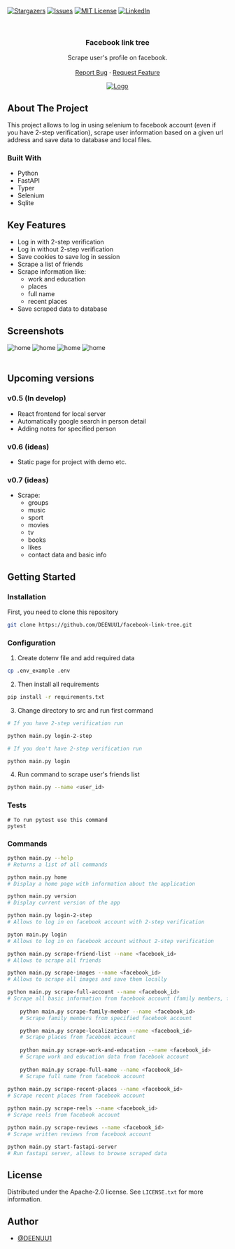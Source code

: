 [![Stargazers][stars-shield]][stars-url]
[![Issues][issues-shield]][issues-url]
[![MIT License][license-shield]][license-url]
[![LinkedIn][linkedin-shield]][linkedin-url]




<br />
<div align="center">

  <h3 align="center">Facebook link tree</h3>

  <p align="center">
    Scrape user's profile on facebook.
    <br />
    <br />
    <a href="https://github.com/DEENUU1/OLX-Analytics/issues">Report Bug</a>
    ·
    <a href="https://github.com/DEENUU1/OLX-Analytics/issues">Request Feature</a>
  </p>

  <a href="https://github.com/DEENUU1/">
    <img src="assets/home.png" alt="Logo" >
  </a>
</div>


<!-- ABOUT THE PROJECT -->
## About The Project
This project allows to log in using selenium to facebook account (even if you have 2-step verification), 
scrape user information based on a given url address and save data to database and local files.


### Built With
- Python
- FastAPI 
- Typer
- Selenium
- Sqlite

## Key Features
- Log in with 2-step verification
- Log in without 2-step verification
- Save cookies to save log in session
- Scrape a list of friends
- Scrape information like:
  - work and education
  - places
  - full name
  - recent places 
- Save scraped data to database

## Screenshots

<img style="margin-bottom: 20px" src="assets/help.png" alt="home"> 

<img style="margin-bottom: 20px" src="assets/scrapeimage.png" alt="home">

<img style="margin-bottom: 20px" src="assets/fullaccount.png" alt="home">

<img src="assets/scrapefullaccount.png" alt="home">


## Upcoming versions


### v0.5 (In develop)
- React frontend for local server 
- Automatically google search in person detail 
- Adding notes for specified person 

### v0.6 (ideas)
- Static page for project with demo etc.

### v0.7 (ideas)
- Scrape:
  - groups
  - music
  - sport
  - movies
  - tv
  - books
  - likes
  - contact data and basic info

<!-- GETTING STARTED -->
## Getting Started

### Installation

First, you need to clone this repository
```bash
git clone https://github.com/DEENUU1/facebook-link-tree.git
```

### Configuration
1. Create dotenv file and add required data 
```bash
cp .env_example .env 
````
2. Then install all requirements
```bash
pip install -r requirements.txt
```
3. Change directory to src and run first command
```bash
# If you have 2-step verification run

python main.py login-2-step

# If you don't have 2-step verification run

python main.py login
```
4. Run command to scrape user's friends list
```bash
python main.py --name <user_id>
```

### Tests
```bazaar
# To run pytest use this command
pytest 
```

### Commands
```bash
python main.py --help 
# Returns a list of all commands

python main.py home
# Display a home page with information about the application

python main.py version
# Display current version of the app

python main.py login-2-step
# Allows to log in on facebook account with 2-step verification

pyton main.py login
# Allows to log in on facebook account without 2-step verification

python main.py scrape-friend-list --name <facebook_id>
# Allows to scrape all friends 

python main.py scrape-images --name <facebook_id>
# Allows to scrape all images and save them locally

python main.py scrape-full-account --name <facebook_id>
# Scrape all basic information from facebook account (family members, full name etc)
  
    python main.py scrape-family-member --name <facebook_id>
    # Scrape family members from specified facebook account

    python main.py scrape-localization --name <facebook_id>
    # Scrape places from facebook account
    
    python main.py scrape-work-and-education --name <facebook_id>
    # Scrape work and education data from facebook account
    
    python main.py scrape-full-name --name <facebook_id>
    # Scrape full name from facebook account
    
python main.py scrape-recent-places --name <facebook_id>
# Scrape recent places from facebook account

python main.py scrape-reels --name <facebook_id>
# Scrape reels from facebook account

python main.py scrape-reviews --name <facebook_id>
# Scrape written reviews from facebook account 

python main.py start-fastapi-server
# Run fastapi server, allows to browse scraped data 

```

<!-- LICENSE -->
## License

Distributed under the Apache-2.0 license. See `LICENSE.txt` for more information.


## Author

- [@DEENUU1](https://www.github.com/DEENUU1)


<!-- MARKDOWN LINKS & IMAGES -->
<!-- https://www.markdownguide.org/basic-syntax/#reference-style-links -->
[contributors-shield]: https://img.shields.io/github/contributors/DEENUU1/facebook-spy.svg?style=for-the-badge
[contributors-url]: https://github.com/DEENUU1/facebook-spy/graphs/contributors
[forks-shield]: https://img.shields.io/github/forks/DEENUU1/facebook-spy.svg?style=for-the-badge
[forks-url]: https://github.com/DEENUU1/facebook-spy/network/members
[stars-shield]: https://img.shields.io/github/stars/DEENUU1/facebook-spy.svg?style=for-the-badge
[stars-url]: https://github.com/DEENUU1/facebook-spy/stargazers
[issues-shield]: https://img.shields.io/github/issues/DEENUU1/facebook-spy.svg?style=for-the-badge
[issues-url]: https://github.com/DEENUU1/facebook-spy/issues
[license-shield]: https://img.shields.io/github/license/DEENUU1/facebook-spy.svg?style=for-the-badge
[license-url]: https://github.com/DEENUU1/facebook-link-tree/blob/main/LICENSE
[linkedin-shield]: https://img.shields.io/badge/-LinkedIn-black.svg?style=for-the-badge&logo=linkedin&colorB=555
[linkedin-url]: https://www.linkedin.com/in/kacper-wlodarczyk/
